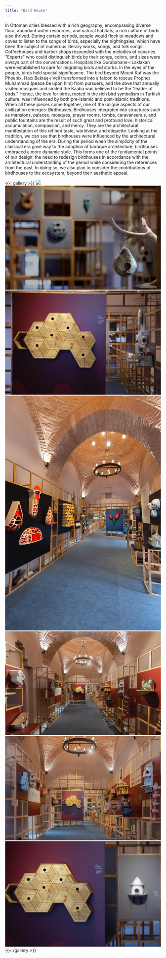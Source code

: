 ```yaml
---
title: "Bird House"
---
```


In Ottoman cities blessed with a rich geography, encompassing diverse flora, abundant water resources, and natural habitats, a rich culture of birds also thrived. During certain periods, people would flock to meadows and coves to listen to the songs of birds, especially the nightingales, which have been the subject of numerous literary works, songs, and folk songs. Coffeehouses and barber shops resounded with the melodies of canaries. "Experts" who could distinguish birds by their songs, colors, and sizes were always part of the conversations. Hospitals like Gurabahane-i Laklakan were established to care for migrating birds and storks.
In the eyes of the people, birds held special significance. The bird beyond Mount Kaf was the Phoenix, Hacı Bektaş-ı Veli transformed into a falcon to rescue Prophet Muhammad (peace be upon him) from pursuers, and the dove that annually visited mosques and circled the Kaaba was believed to be the "leader of birds."
Hence, the love for birds, rooted in the rich bird symbolism in Turkish culture, was influenced by both pre-Islamic and post-Islamic traditions.
When all these pieces come together, one of the unique aspects of our civilization emerges: Birdhouses.
Birdhouses integrated into structures such as mansions, palaces, mosques, prayer rooms, tombs, caravanserais, and public fountains are the result of such great and profound love, historical accumulation, compassion, and mercy. They are the architectural manifestation of this refined taste, worldview, and etiquette.
Looking at the tradition, we can see that birdhouses were influenced by the architectural understanding of the era. During the period when the simplicity of the classical era gave way to the adoption of baroque architecture, birdhouses embraced a more dynamic style. This forms one of the fundamental points of our design: the need to redesign birdhouses in accordance with the architectural understanding of the period while considering the references from the past. In doing so, we also plan to consider the contributions of birdhouses to the ecosystem, beyond their aesthetic appeal.

{{< gallery >}}
<img src="bird_house_01.jpg" class="grid-w50 md:grid-w33 xl:grid-w25" />
<img src="bird_house_02.jpg" class="grid-w50 md:grid-w33 xl:grid-w25" />
<img src="bird_house_03.jpg" class="grid-w50 md:grid-w33 xl:grid-w25" />
<img src="bird_house_04.jpg" class="grid-w50 md:grid-w33 xl:grid-w25" />
<img src="bird_house_05.jpg" class="grid-w50 md:grid-w33 xl:grid-w25" />
<img src="bird_house_06.jpg" class="grid-w50 md:grid-w33 xl:grid-w25" />
<img src="featured.jpg" class="grid-w50 md:grid-w33 xl:grid-w25" />
{{< /gallery >}}
